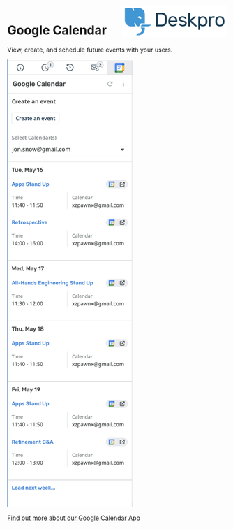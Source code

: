 <img align="right" alt="Deskpro" src="https://raw.githubusercontent.com/DeskproApps/google-calendar/master/docs/assets/deskpro-logo.svg" />

# Google Calendar

View, create, and schedule future events with your users.

![Google Calendar - Deskpro](./docs/assets/google-calendar-readme.png)

[Find out more about our Google Calendar App](https://www.deskpro.com/apps/google-calendar)
